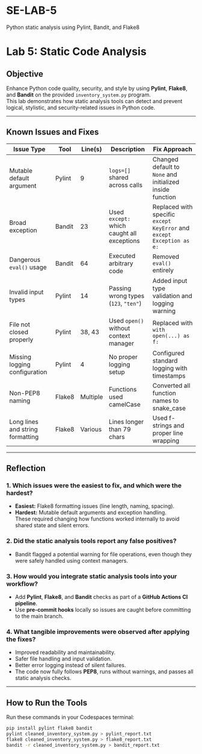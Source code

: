# SE-LAB-5
Python static analysis using Pylint, Bandit, and Flake8
# Lab 5: Static Code Analysis

## Objective
Enhance Python code quality, security, and style by using **Pylint**, **Flake8**, and **Bandit** on the provided `inventory_system.py` program.  
This lab demonstrates how static analysis tools can detect and prevent logical, stylistic, and security-related issues in Python code.

---

## Known Issues and Fixes

| Issue Type | Tool | Line(s) | Description | Fix Approach |
|-------------|-------|----------|--------------|---------------|
| Mutable default argument | Pylint | 9 | `logs=[]` shared across calls | Changed default to `None` and initialized inside function |
| Broad exception | Bandit | 23 | Used `except:` which caught all exceptions | Replaced with specific `except KeyError` and `except Exception as e:` |
| Dangerous `eval()` usage | Bandit | 64 | Executed arbitrary code | Removed `eval()` entirely |
| Invalid input types | Pylint | 14 | Passing wrong types (`123`, `"ten"`) | Added input type validation and logging warning |
| File not closed properly | Pylint | 38, 43 | Used `open()` without context manager | Replaced with `with open(...) as f:` |
| Missing logging configuration | Pylint | 4 | No proper logging setup | Configured standard logging with timestamps |
| Non-PEP8 naming | Flake8 | Multiple | Functions used camelCase | Converted all function names to snake_case |
| Long lines and string formatting | Flake8 | Various | Lines longer than 79 chars | Used f-strings and proper line wrapping |

---

## Reflection

### 1. Which issues were the easiest to fix, and which were the hardest?
- **Easiest:** Flake8 formatting issues (line length, naming, spacing).  
- **Hardest:** Mutable default arguments and exception handling.  
  These required changing how functions worked internally to avoid shared state and silent errors.

### 2. Did the static analysis tools report any false positives?
- Bandit flagged a potential warning for file operations, even though they were safely handled using context managers.

### 3. How would you integrate static analysis tools into your workflow?
- Add **Pylint**, **Flake8**, and **Bandit** checks as part of a **GitHub Actions CI pipeline**.  
- Use **pre-commit hooks** locally so issues are caught before committing to the main branch.

### 4. What tangible improvements were observed after applying the fixes?
- Improved readability and maintainability.  
- Safer file handling and input validation.  
- Better error logging instead of silent failures.  
- The code now fully follows **PEP8**, runs without warnings, and passes all static analysis checks.

---

## How to Run the Tools

Run these commands in your Codespaces terminal:

```bash
pip install pylint flake8 bandit
pylint cleaned_inventory_system.py > pylint_report.txt
flake8 cleaned_inventory_system.py > flake8_report.txt
bandit -r cleaned_inventory_system.py > bandit_report.txt
